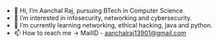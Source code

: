 - 👋 Hi, I’m Aanchal Raj, pursuing BTech in Computer Science.
- 👀 I’m interested in infosecurity, networking and cybersecurity.
- 🌱 I’m currently learning networking, ethical hacking, java and python.
- 📫 How to reach me -> MailID - aanchalraj13901@gmail.com

<!---
aanchalraj13901/aanchalraj13901 is a ✨ special ✨ repository because its `README.md` (this file) appears on your GitHub profile.
You can click the Preview link to take a look at your changes.
--->
